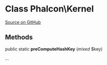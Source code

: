 # Class **Phalcon\\Kernel**

<a href="https://github.com/phalcon/cphalcon/blob/master/phalcon/kernel.zep" class="btn btn-default btn-sm">Source on GitHub</a>

## Methods

public static **preComputeHashKey** (*mixed* $key)

...